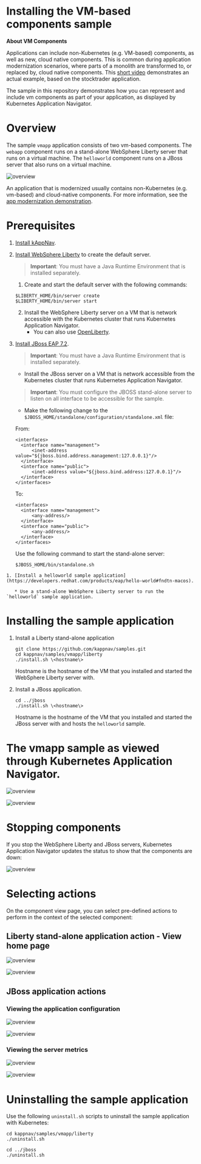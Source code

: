# Installing the VM-based components sample

**About VM Components**

Applications can include non-Kubernetes (e.g. VM-based) components, as well as new, cloud native components.  This is common during application modernization scenarios, where parts of a monolith are transformed to, or replaced by, cloud native components. This [short video](https://www.youtube.com/watch?v=h833ZN8KQy0&feature=youtu.be) demonstrates an actual example, based on the stocktrader application. 

The sample in this repository demonstrates how you can represent and include vm components as part of your application, as displayed by Kubernetes Application Navigator. 

# Overview 

The sample `vmapp` application consists of two vm-based components. The `webapp` component runs on a stand-alone WebSphere Liberty server that runs on a virtual machine. The `helloworld` component runs on a JBoss server that also runs on a virtual machine.

![overview](https://github.com/kappnav/samples/blob/master/vmapp/images/overview.jpg)

  An application that is modernized usually contains non-Kubernetes (e.g. vm-based) and cloud-native components. For more information, see the [app modernization demonstration](https://www.youtube.com/watch?v=h833ZN8KQy0&feature=youtu.be).

# Prerequisites

   1. [Install kAppNav](https://github.com/kappnav/README).
   1. [Install WebSphere Liberty](https://developer.ibm.com/wasdev/downloads/#asset/runtimes-wlp-webProfile8) to create the default server.  

      > **Important**: You must have a Java Runtime Environment that is installed separately.

      1. Create and start the default server with the following commands: 

      ```
      $LIBERTY_HOME/bin/server create
      $LIBERTY_HOME/bin/server start 
      ```

      2. Install the WebSphere Liberty server on a VM that is network accessible with the Kubernetes cluster that runs Kubernetes Application Navigator.
          * You can also use [OpenLiberty](https://openliberty.io/).
 

   1. [Install JBoss EAP 7.2](https://developers.redhat.com/products/eap/download?sc_cid=701f2000000RmA9AAK&gclid=EAIaIQobChMIwaCv_6v35AIV0cDACh3ZUAIDEAAYASAAEgLzifD_BwE&gclsrc=aw.ds).

      > **Important**: You must have a Java Runtime Environment that is installed separately.

      * Install the JBoss server on a VM that is network accessible from the Kubernetes cluster that runs Kubernetes Application Navigator. 
      > **Important**: You must configure the JBOSS stand-alone server to listen on all interface to be accessible for the sample. 

      * Make the following change to the `$JBOSS_HOME/standalone/configuration/standalone.xml` file: 
      
      From: 
      ```
      <interfaces>
        <interface name="management">
            <inet-address value="${jboss.bind.address.management:127.0.0.1}"/>
        </interface>
        <interface name="public">
            <inet-address value="${jboss.bind.address:127.0.0.1}"/>
        </interface>
      </interfaces>
      ```

      To: 
      ```
      <interfaces>
        <interface name="management">
            <any-address/>
        </interface>
        <interface name="public">
            <any-address/>
        </interface>
      </interfaces>
      ```

       Use the following command to start the stand-alone server: 

      ```
      $JBOSS_HOME/bin/standalone.sh 
      ```
    1. [Install a helloworld sample application](https://developers.redhat.com/products/eap/hello-world#fndtn-macos).

       * Use a stand-alone WebSphere Liberty server to run the `helloworld` sample application.

# Installing the sample application

1. Install a Liberty stand-alone application

   ```
   git clone https://github.com/kappnav/samples.git
   cd kappnav/samples/vmapp/liberty
   ./install.sh \<hostname\>
   ```

   Hostname is the hostname of the VM that you installed and started the WebSphere Liberty server with.

1. Install a JBoss application.

   ```
   cd ../jboss
   ./install.sh \<hostname\>
   ```
   
   Hostname is the hostname of the VM that you installed and started the JBoss server with and hosts the `helloworld` sample.
   
 # The vmapp sample as viewed through Kubernetes Application Navigator.

![overview](https://github.com/kappnav/samples/blob/master/vmapp/images/applications.jpg)

![overview](https://github.com/kappnav/samples/blob/master/vmapp/images/components.jpg)

# Stopping components 

If you stop the WebSphere Liberty and JBoss servers, Kubernetes Application Navigator updates the status to show that the components are down:

![overview](https://github.com/kappnav/samples/blob/master/vmapp/images/stopped.jpg)

# Selecting actions 

On the component view page, you can select pre-defined actions to perform in the context of the selected component: 

## Liberty stand-alone application action - View home page 

![overview](https://github.com/kappnav/samples/blob/master/vmapp/images/liberty-action.jpg)

![overview](https://github.com/kappnav/samples/blob/master/vmapp/images/liberty-home.jpg)

## JBoss application actions

### Viewing the application configuration

![overview](https://github.com/kappnav/samples/blob/master/vmapp/images/jboss-view-config.jpg)

![overview](https://github.com/kappnav/samples/blob/master/vmapp/images/jboss-config.jpg)

### Viewing the server metrics 

![overview](https://github.com/kappnav/samples/blob/master/vmapp/images/jboss-view-metrics.jpg)

![overview](https://github.com/kappnav/samples/blob/master/vmapp/images/jboss-metrics.jpg)

# Uninstalling the sample application

Use the following `uninstall.sh` scripts to uninstall the sample application with Kubernetes: 

```
cd kappnav/samples/vmapp/liberty
./uninstall.sh 
```

```
cd ../jboss
./uninstall.sh 
```

